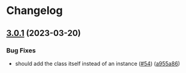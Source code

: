 # Changelog

## [3.0.1](https://github.com/node-modules/common-bin/compare/v3.0.0...v3.0.1) (2023-03-20)


### Bug Fixes

* should add the class itself instead of an instance ([#54](https://github.com/node-modules/common-bin/issues/54)) ([a955a86](https://github.com/node-modules/common-bin/commit/a955a8658265b73e5e959f9baecde253b31720de))
